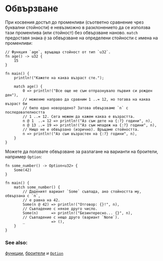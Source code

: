 # Обвързване

При косвения достъп до променливи (съответно сравнение чрез буквални стойности)
е невъзможно в разклонението да се използва тази променлива (или стойност)
без обвързване наново. `match` предоставя знака `@` за обвързване на определени
стойности с имена на променливи:

```rust,editable
// Функция `age`, връщаща стойност от тип `u32`.
fn age() -> u32 {
    15
}

fn main() {
    println!("Кажете на каква възраст сте.");

    match age() {
        0 => println!("Все още не съм отпразнувало първия си рожден ден"),
        // можехме направо да сравним 1 ..= 12, но тогава на каква възраст би
        // било едно новородено? Затова обвързваме `n` с последователността
        // 1 ..= 12. Сега можем да кажем каква е възрастта.
        n @ 1  ..= 12 => println!("Аз съм дете на {:?} години", n),
        n @ 13 ..= 19 => println!("Аз съм младеж на {:?} години", n),
        // Нищо не е обвързано (изрично). Връщаме стойността.
        n => println!("Аз съм възрастен на {:?} години", n),
    }
}
```

Можете да ползвате обвързване за разлагане на варианти на броители, например `Option`:

```rust,editable
fn some_number() -> Option<u32> {
    Some(42)
}

fn main() {
    match some_number() {
        // Даденият вариант `Some` съвпада, ако стойността му, обвързана с `n`,
        // е равна на 42.
        Some(n @ 42) => println!("Отговор: {}!", n),
        // Съвпадение с някое друго число.
        Some(n)      => println!("Безинтересно... {}", n),
        // Съвпадение с нещо друго (вариант `None`).
        _            => (),
    }
}
```

### See also:
[функции][functions], [броители][enums] и [`Option`][option]

[functions]: ../../fn.md
[enums]: ../../custom_types/enum.md
[option]: ../../std/option.md
